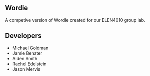 ## Wordie

A competive version of Wordle created for our ELEN4010 group lab.

## Developers
- Michael Goldman
- Jamie Benater
- Aiden Smith
- Rachel Edelstein
- Jason Mervis
